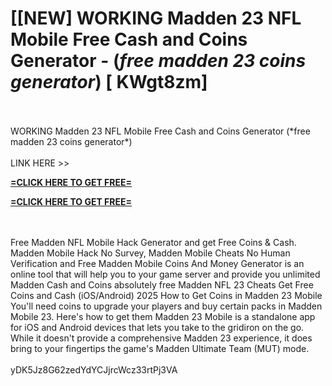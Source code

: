 # [[NEW] WORKING Madden 23 NFL Mobile Free Cash and Coins Generator - (*free madden 23 coins generator*) [ KWgt8zm]
<br>
<br>WORKING Madden 23 NFL Mobile Free Cash and Coins Generator (*free madden 23 coins generator*)
<br>
<br>LINK HERE >> 

**[=CLICK HERE TO GET FREE=](https://www.google.com/url?q=https%3A%2F%2Fappbitly.com%2FuxHKU)**


**[=CLICK HERE TO GET FREE=](https://www.google.com/url?q=https%3A%2F%2Fappbitly.com%2FuxHKU)**


<br>
<br>Free Madden NFL Mobile Hack Generator and get Free Coins & Cash. Madden Mobile Hack No Survey, Madden Mobile Cheats No Human Verification and Free Madden Mobile Coins And Money Generator is an online tool that will help you to your game server and provide you unlimited Madden Cash and Coins absolutely free Madden NFL 23 Cheats  Get Free Coins and Cash (iOS/Android) 2025 How to Get Coins in Madden 23 Mobile You'll need coins to upgrade your players and buy certain packs in Madden Mobile 23.  Here's how to get them Madden 23 Mobile is a standalone app for iOS and Android devices that lets you take to the gridiron on the go.  While it doesn't provide a comprehensive Madden 23 experience, it does bring to your fingertips the game's Madden Ultimate Team (MUT) mode. 
<br>
<br>yDK5Jz8G62zedYdYCJjrcWcz33rtPj3VA
<br>
